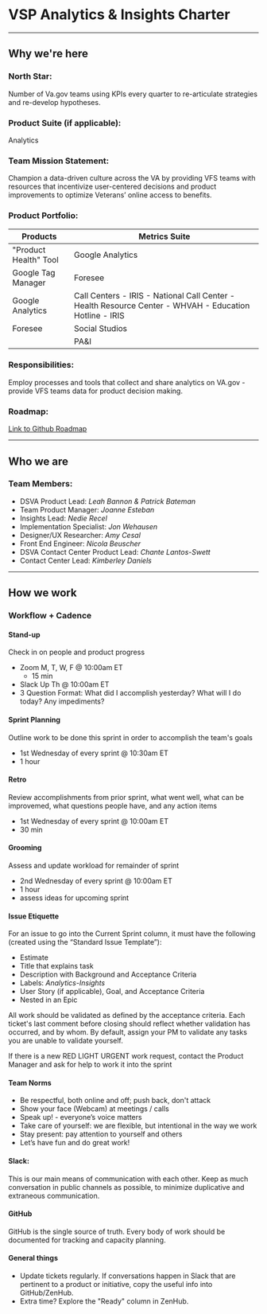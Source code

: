 # VSP Analytics & Insights Charter

---

## Why we're here

### North Star:
Number of Va.gov teams using KPIs every quarter to re-articulate strategies and re-develop hypotheses.

### Product Suite (if applicable): 

Analytics

### Team Mission Statement:
Champion a data-driven culture across the VA by providing VFS teams with resources that incentivize user-centered decisions and product improvements to optimize Veterans’ online access to benefits.

### Product Portfolio:

| **Products**               | **Metrics Suite**                                                                                          |
|------------------------|--------------------------------------------------------------------------------------------------------|
| "Product Health" Tool  | Google Analytics                                                                                       |
| Google Tag Manager     | Foresee                                                                                                |
| Google Analytics       | Call Centers - IRIS - National Call Center - Health Resource Center - WHVAH - Education Hotline - IRIS |
| Foresee                | Social Studios                                                                                         |
|                        | PA&I                                                                                                   |

### Responsibilities:
Employ processes and tools that collect and share analytics on VA.gov - provide VFS teams data for product decision making.

### Roadmap:
[Link to Github Roadmap](https://github.com/department-of-veterans-affairs/va.gov-team#workspaces/vsp-5cedc9cce6e3335dc5a49fc4/board?labels=analytics-insights,super-epic&repos=133843125)

---

## Who we are

### Team Members:
- DSVA Product Lead: _Leah Bannon & Patrick Bateman_
- Team Product Manager: _Joanne Esteban_
- Insights Lead: _Nedie Recel_
- Implementation Specialist: _Jon Wehausen_
- Designer/UX Researcher: _Amy Cesal_
- Front End Engineer: _Nicola Beuscher_
- DSVA Contact Center Product Lead: _Chante Lantos-Swett_
- Contact Center Lead: _Kimberley Daniels_

---

## How we work

### Workflow + Cadence

#### Stand-up
Check in on people and product progress

- Zoom M, T, W, F @ 10:00am ET
    - 15 min
- Slack Up Th @ 10:00am ET
- 3 Question Format: What did I accomplish yesterday? What will I do today? Any impediments?

#### Sprint Planning
Outline work to be done this sprint in order to accomplish the team's goals

- 1st Wednesday of every sprint @ 10:30am ET
- 1 hour

#### Retro
Review accomplishments from prior sprint, what went well, what can be improvemed, what questions people have, and any action items

- 1st Wednesday of every sprint @ 10:00am ET
- 30 min

#### Grooming
Assess and update workload for remainder of sprint

- 2nd Wednesday of every sprint @ 10:00am ET
- 1 hour
- assess ideas for upcoming sprint

#### Issue Etiquette
For an issue to go into the Current Sprint column, it must have the following (created using the “Standard Issue Template”):

- Estimate
- Title that explains task
- Description with Background and Acceptance Criteria
- Labels: _Analytics-Insights_
- User Story (if applicable), Goal, and Acceptance Criteria
- Nested in an Epic

All work should be validated as defined by the acceptance criteria. Each ticket's last comment before closing should reflect whether validation has occurred, and by whom. By default, assign your PM to validate any tasks you are unable to validate yourself.

If there is a new RED LIGHT URGENT work request, contact the Product Manager and ask for help to work it into the sprint

#### Team Norms

- Be respectful, both online and off; push back, don't attack
- Show your face (Webcam) at meetings / calls
- Speak up! - everyone’s voice matters
- Take care of yourself: we are flexible, but intentional in the way we work
- Stay present: pay attention to yourself and others
- Let’s have fun and do great work!

#### Slack:

This is our main means of communication with each other. Keep as much conversation in public channels as possible, to minimize duplicative and extraneous communication.

#### GitHub
GitHub is the single source of truth. Every body of work should be documented for tracking and capacity planning.

#### General things
- Update tickets regularly. If conversations happen in Slack that are pertinent to a product or initiative, copy the useful info into GitHub/ZenHub.
- Extra time? Explore the "Ready" column in ZenHub.
